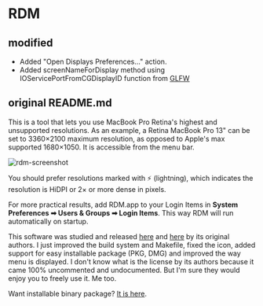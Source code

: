 # RDM

## modified

- Added "Open Displays Preferences..." action.
- Added screenNameForDisplay method using IOServicePortFromCGDisplayID function from [GLFW](https://github.com/glfw/glfw/blob/8101d7a7b67fc3414769b25944dc7c02b58d53d0/src/cocoa_monitor.m)

## original README.md

This is a tool that lets you use MacBook Pro Retina's highest and unsupported resolutions.
As an example, a Retina MacBook Pro 13" can be set to 3360×2100 maximum resolution, as
opposed to Apple's max supported 1680×1050. It is accessible from the menu bar.

![rdm-screenshot](https://cloud.githubusercontent.com/assets/3484242/7100316/255a7d74-dff0-11e4-9bf9-16e726336e29.png)

You should prefer resolutions marked with ⚡️ (lightning), which indicates the resolution
is HiDPI or 2× or more dense in pixels.

For more practical results, add RDM.app to your Login Items in **System Preferences ➡ Users & Groups ➡ Login Items**.
This way RDM will run automatically on startup.

This software was studied and released [here](http://garethjenkins.com/2012/07/01/investigating-a-high-resolution-retina-utility-for-macbook-pro-1x-and-2x-modes/#comment-623)
and [here](http://www.reddit.com/r/apple/comments/vi9yf/set_your_retina_macbook_pros_resolution_to/)
by its original authors. I just improved the build system and Makefile, fixed the icon,
added support for easy installable package (PKG, DMG) and improved the way menu is
displayed. I don't know what is the license by its authors because it came 100%
uncommented and undocumented. But I'm sure they would enjoy you to freely use it. Me too.

Want installable binary package? [It is here](http://avi.alkalay.net/software/RDM/).
